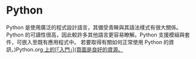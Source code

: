 # Python

Python 是使用廣泛的程式設計語言，其備受青睞與其語法樣式有很大關係。 Python 的可讀性很高，因此較許多其他語言更容易瞭解。Python 支援模組與套件，可嵌入至既有應用程式中。 若要取得有關如何正常使用 Python 的資訊，)Python.org[ 上的[「入門」](頁面是良好的資源。]()

![]()
